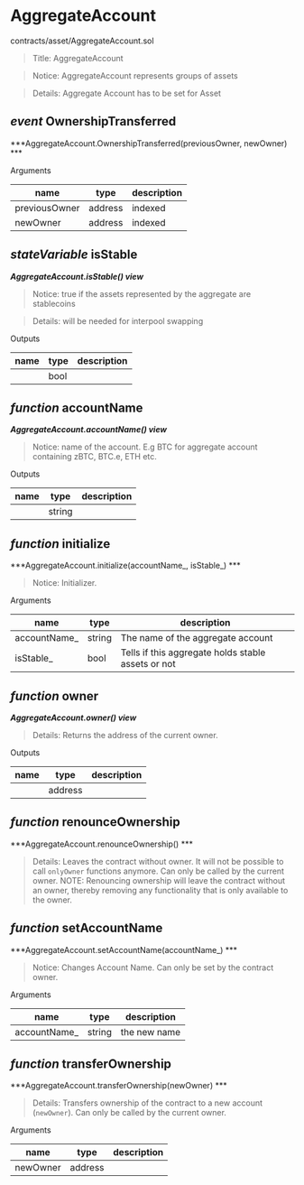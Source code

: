 # AggregateAccount

contracts/asset/AggregateAccount.sol

> Title: AggregateAccount

> Notice: AggregateAccount represents groups of assets

> Details: Aggregate Account has to be set for Asset

## *event* OwnershipTransferred

***AggregateAccount.OwnershipTransferred(previousOwner, newOwner) ***

Arguments

| **name** | **type** | **description** |
|-|-|-|
| previousOwner | address | indexed |
| newOwner | address | indexed |



## *stateVariable* isStable

***AggregateAccount.isStable() view***

> Notice: true if the assets represented by the aggregate are stablecoins

> Details: will be needed for interpool swapping

Outputs

| **name** | **type** | **description** |
|-|-|-|
|  | bool |  |



## *function* accountName

***AggregateAccount.accountName() view***

> Notice: name of the account. E.g BTC for aggregate account containing zBTC, BTC.e, ETH etc.

Outputs

| **name** | **type** | **description** |
|-|-|-|
|  | string |  |



## *function* initialize

***AggregateAccount.initialize(accountName_, isStable_) ***

> Notice: Initializer.

Arguments

| **name** | **type** | **description** |
|-|-|-|
| accountName_ | string | The name of the aggregate account |
| isStable_ | bool | Tells if this aggregate holds stable assets or not |



## *function* owner

***AggregateAccount.owner() view***

> Details: Returns the address of the current owner.

Outputs

| **name** | **type** | **description** |
|-|-|-|
|  | address |  |



## *function* renounceOwnership

***AggregateAccount.renounceOwnership() ***

> Details: Leaves the contract without owner. It will not be possible to call `onlyOwner` functions anymore. Can only be called by the current owner. NOTE: Renouncing ownership will leave the contract without an owner, thereby removing any functionality that is only available to the owner.



## *function* setAccountName

***AggregateAccount.setAccountName(accountName_) ***

> Notice: Changes Account Name. Can only be set by the contract owner.

Arguments

| **name** | **type** | **description** |
|-|-|-|
| accountName_ | string | the new name |



## *function* transferOwnership

***AggregateAccount.transferOwnership(newOwner) ***

> Details: Transfers ownership of the contract to a new account (`newOwner`). Can only be called by the current owner.

Arguments

| **name** | **type** | **description** |
|-|-|-|
| newOwner | address |  |


